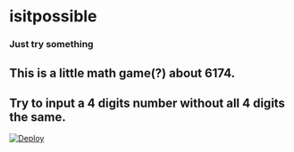 # isitpossible
### Just try something
## This is a little math game(?) about 6174.
## Try to input a 4 digits number without all 4 digits the same.

[![Deploy](https://www.herokucdn.com/deploy/button.svg)](https://heroku.com/deploy)
